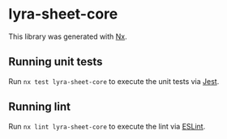 # lyra-sheet-core

This library was generated with [Nx](https://nx.dev).

## Running unit tests

Run `nx test lyra-sheet-core` to execute the unit tests via [Jest](https://jestjs.io).

## Running lint

Run `nx lint lyra-sheet-core` to execute the lint via [ESLint](https://eslint.org/).
